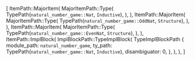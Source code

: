 [
    ItemPath::MajorItem(
        MajorItemPath::Type(
            TypePath(`natural_number_game::Nat`, `Inductive`),
        ),
    ),
    ItemPath::MajorItem(
        MajorItemPath::Type(
            TypePath(`natural_number_game::OddNat`, `Structure`),
        ),
    ),
    ItemPath::MajorItem(
        MajorItemPath::Type(
            TypePath(`natural_number_game::EvenNat`, `Structure`),
        ),
    ),
    ItemPath::ImplBlock(
        ImplBlockPath::TypeImplBlock(
            TypeImplBlockPath {
                module_path: `natural_number_game`,
                ty_path: TypePath(`natural_number_game::Nat`, `Inductive`),
                disambiguator: 0,
            },
        ),
    ),
]